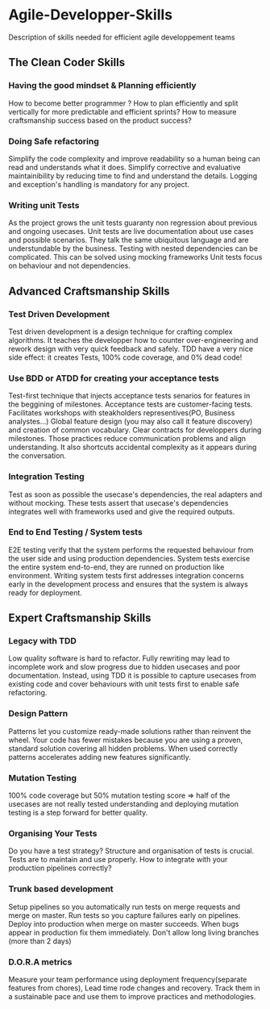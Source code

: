 # Agile-Developper-Skills
Description of skills needed for efficient agile developpement teams

## The Clean Coder Skills

### Having the good mindset & Planning efficiently
 How to become better programmer ?
 How to plan efficiently and split vertically for more predictable and efficient sprints?
 How to measure craftsmanship success based on the product success?
### Doing Safe refactoring
 Simplify the code complexity and improve readability so a human being can read and understands what it does.
 Simplify corrective and evaluative maintainibility by reducing time to find and understand the details.
 Logging and exception's handling is mandatory for any project.
### Writing unit Tests
 As the project grows the unit tests guaranty non regression about previous and ongoing usecases.
 Unit tests are live documentation about use cases and possible scenarios. 
 They talk the same ubiquitous language and are understundable by the business.
 Testing with nested dependencies can be complicated. This can be solved using mocking frameworks
 Unit tests focus on behaviour and not dependencies.

## Advanced Craftsmanship Skills			

### Test Driven Development
 Test driven development is a design technique for crafting complex algorithms. 
 It teaches the developper how to counter over-engineering and rework design with very quick feedback and safely.
 TDD have a very nice side effect: it creates Tests, 100% code coverage, and 0% dead code!
 
### Use BDD or ATDD for creating your acceptance tests
 Test-first technique that injects acceptance tests senarios for features in the beggining of milestones.
 Acceptance tests are customer-facing tests. 
 Facilitates workshops with steakholders representives(PO, Business analystes…)
 Global feature design (you may also call it feature discovery) and creation of common vocabulary.
 Clear contracts for developpers during milestones.
 Those practices reduce communication problems and align understanding. 
 It also shortcuts accidental complexity as it appears during the conversation.
 
### Integration Testing
 Test as soon as possible the usecase's dependencies, the real adapters and without mocking.
 These tests assert that usecase's dependencies integrates well with frameworks used and give the required outputs.
 
### End to End Testing / System tests
 E2E testing verify that the system performs the requested behaviour from the user side and using production dependencies.
 System tests exercise the entire system end-to-end, they are runned on production like environment.
 Writing system tests first addresses integration concerns early in the development process and ensures that the system is always ready  for deployment.
 
## Expert Craftsmanship Skills

### Legacy with TDD
Low quality software is hard to refactor. Fully rewriting may lead to incomplete work and slow progress due to hidden usecases and poor documentation.
Instead, using TDD it is possible to capture usecases from existing code and cover behaviours with unit tests first to enable safe refactoring.

### Design Pattern
Patterns let you customize ready-made solutions rather than reinvent the wheel. 
Your code has fewer mistakes because you are using a proven, standard solution covering all hidden problems.
When used correctly patterns accelerates adding new features significantly.

### Mutation Testing
100% code coverage but 50% mutation testing score => half of the usecases are not really tested
understanding and deploying mutation testing is a step forward for better quality.

### Organising Your Tests
Do you have a test strategy? Structure and organisation of tests is crucial.
Tests are to maintain and use properly. How to integrate with your production pipelines correctly?

### Trunk based development 
Setup pipelines so you automatically run tests on merge requests and merge on master.
Run tests so you capture failures early on pipelines.
Deploy into production when merge on master succeeds.
When bugs appear in production fix them immediately.
Don't allow long living branches (more than 2 days)

### D.O.R.A metrics
Measure your team performance using deployment frequency(separate features from chores),
Lead time rode changes and recovery.
Track them in a sustainable pace and use them to improve practices and methodologies.
